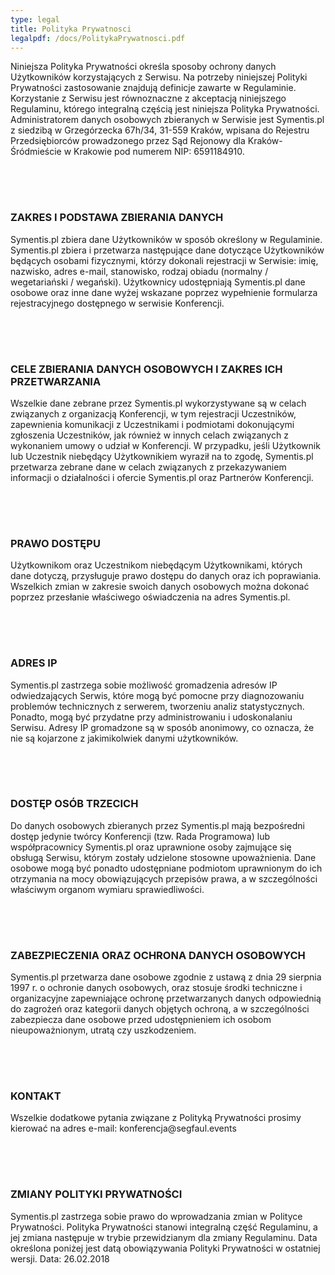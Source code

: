 ```yaml
---
type: legal
title: Polityka Prywatnosci
legalpdf: /docs/PolitykaPrywatnosci.pdf
---
```

<p>Niniejsza Polityka Prywatności określa sposoby ochrony danych Użytkowników korzystających z Serwisu. Na potrzeby niniejszej Polityki Prywatności zastosowanie znajdują definicje zawarte w Regulaminie. Korzystanie z Serwisu jest równoznaczne z akceptacją niniejszego Regulaminu, którego integralną częścią jest niniejsza Polityka Prywatności. Administratorem danych osobowych zbieranych w Serwisie jest Symentis.pl z siedzibą w Grzegórzecka 67h/34, 31-559 Kraków, wpisana do Rejestru Przedsiębiorców prowadzonego przez Sąd Rejonowy dla Kraków-Śródmieście w Krakowie pod numerem NIP: 6591184910.</p>
<div class="clear" style="height: 50px"></div>
<h3>ZAKRES I PODSTAWA ZBIERANIA DANYCH</h3>
<p>Symentis.pl zbiera dane Użytkowników w sposób określony w Regulaminie. Symentis.pl zbiera i przetwarza następujące dane dotyczące Użytkowników będących osobami fizycznymi, którzy dokonali rejestracji w Serwisie: imię, nazwisko, adres e-mail, stanowisko, rodzaj obiadu (normalny / wegetariański / wegański). Użytkownicy udostępniają Symentis.pl dane osobowe oraz inne dane wyżej wskazane poprzez wypełnienie formularza rejestracyjnego dostępnego w serwisie Konferencji.</p>
<div class="clear" style="height: 50px"></div>
<h3>CELE ZBIERANIA DANYCH OSOBOWYCH I ZAKRES ICH PRZETWARZANIA</h3>
<p>Wszelkie dane zebrane przez Symentis.pl wykorzystywane są w celach związanych z organizacją Konferencji, w tym rejestracji Uczestników, zapewnienia komunikacji z Uczestnikami i podmiotami dokonującymi zgłoszenia Uczestników, jak również w innych celach związanych z wykonaniem umowy o udział w Konferencji. W przypadku, jeśli Użytkownik lub Uczestnik niebędący Użytkownikiem wyraził na to zgodę, Symentis.pl przetwarza zebrane dane w celach związanych z przekazywaniem informacji o działalności i ofercie Symentis.pl oraz Partnerów Konferencji.</p>
<div class="clear" style="height: 50px"></div>
<h3>PRAWO DOSTĘPU</h3>
<p>Użytkownikom oraz Uczestnikom niebędącym Użytkownikami, których dane dotyczą, przysługuje prawo dostępu do danych oraz ich poprawiania. Wszelkich zmian w zakresie swoich danych osobowych można dokonać poprzez przesłanie właściwego oświadczenia na adres Symentis.pl.</p>
<div class="clear" style="height: 50px"></div>
<h3>ADRES IP</h3>
<p>Symentis.pl zastrzega sobie możliwość gromadzenia adresów IP odwiedzających Serwis, które mogą być pomocne przy diagnozowaniu problemów technicznych z serwerem, tworzeniu analiz statystycznych. Ponadto, mogą być przydatne przy administrowaniu i udoskonalaniu Serwisu. Adresy IP gromadzone są w sposób anonimowy, co oznacza, że nie są kojarzone z jakimikolwiek danymi użytkowników.</p>
<div class="clear" style="height: 50px"></div>
<h3>DOSTĘP OSÓB TRZECICH</h3>
<p>Do danych osobowych zbieranych przez Symentis.pl mają bezpośredni dostęp jedynie twórcy Konferencji (tzw. Rada Programowa) lub współpracownicy Symentis.pl oraz uprawnione osoby zajmujące się obsługą Serwisu, którym zostały udzielone stosowne upoważnienia. Dane osobowe mogą być ponadto udostępniane podmiotom uprawnionym do ich otrzymania na mocy obowiązujących przepisów prawa, a w szczególności właściwym organom wymiaru sprawiedliwości.</p>
<div class="clear" style="height: 50px"></div>
<h3>ZABEZPIECZENIA ORAZ OCHRONA DANYCH OSOBOWYCH</h3>
<p>Symentis.pl przetwarza dane osobowe zgodnie z ustawą z dnia 29 sierpnia 1997 r. o ochronie danych osobowych, oraz stosuje środki techniczne i organizacyjne zapewniające ochronę przetwarzanych danych odpowiednią do zagrożeń oraz kategorii danych objętych ochroną, a w szczególności zabezpiecza dane osobowe przed udostępnieniem ich osobom nieupoważnionym, utratą czy uszkodzeniem.</p>
<div class="clear" style="height: 50px"></div>
<h3>KONTAKT</h3>
<p>Wszelkie dodatkowe pytania związane z Polityką Prywatności prosimy kierować na adres e-mail: konferencja@segfaul.events</p>
<div class="clear" style="height: 50px"></div>
<h3>ZMIANY POLITYKI PRYWATNOŚCI</h3>
<p>Symentis.pl zastrzega sobie prawo do wprowadzania zmian w Polityce Prywatności. Polityka Prywatności stanowi integralną część Regulaminu, a jej zmiana następuje w trybie przewidzianym dla zmiany Regulaminu. Data określona poniżej jest datą obowiązywania Polityki Prywatności w ostatniej wersji. Data: 26.02.2018</p>
